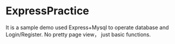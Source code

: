 # ExpressPractice
It is a sample demo used Express+Mysql to operate database and Login/Register.
No pretty page view， just basic functions.
